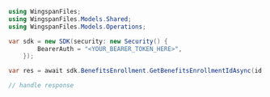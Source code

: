 <!-- Start SDK Example Usage [usage] -->
```csharp
using WingspanFiles;
using WingspanFiles.Models.Shared;
using WingspanFiles.Models.Operations;

var sdk = new SDK(security: new Security() {
        BearerAuth = "<YOUR_BEARER_TOKEN_HERE>",
    });

var res = await sdk.BenefitsEnrollment.GetBenefitsEnrollmentIdAsync(id: "string");

// handle response
```
<!-- End SDK Example Usage [usage] -->